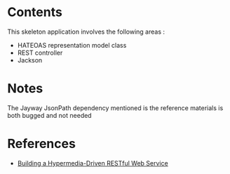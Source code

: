 # Contents
This skeleton application involves the following areas :

* HATEOAS representation model class
* REST controller
* Jackson

# Notes
The Jayway JsonPath dependency mentioned is the reference materials is both bugged and not needed

# References
* [Building a Hypermedia-Driven RESTful Web Service](https://spring.io/guides/gs/rest-hateoas/)
